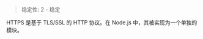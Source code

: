 
<!--introduced_in=v0.10.0-->

> 稳定性: 2 - 稳定

<!-- source_link=lib/https.js -->

HTTPS 是基于 TLS/SSL 的 HTTP 协议。在 Node.js 中，其被实现为一个单独的模块。

